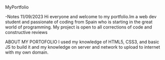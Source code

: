 MyPortfolio

-Notes 11/09/2023 Hi everyone and welcome to my portfolio.Im a web dev student and passionate of coding from Spain who is starting in the great world of programming. My project is open to all corrections of code and constructive reviews

ABOUT MY PORTOFOLIO I used my knowledge of HTML5, CSS3, and basic JS to build it and my knowledge on server and network to upload to internet with my own domain.

